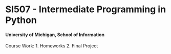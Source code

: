 # SI507 - Intermediate Programming in Python
#### University of Michigan, School of Information


Course Work:
    1. Homeworks
    2. Final Project
